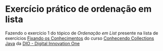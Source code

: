 # Exercício prático de ordenação em lista

Fazendo o exercício 1 do tópico de *Ordenação em List* presente na
lista de exercícios
[Fixando os Conhecimentos](https://github.com/cami-la/collections-java-api-2023/blob/master/src/main/java/list/README.md) do curso [Conhecendo Collections Java](https://web.dio.me/track/bradesco-java-cloud-native/course/conhecendo-collections-java/learning/c5d6f4e1-6d05-4eea-93d8-d292c708999f)
da [DIO - Digital Innovation One](https://web.dio.me/)
